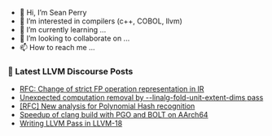 - 👋 Hi, I’m Sean Perry
- 👀 I’m interested in compilers (c++, COBOL, llvm)
- 🌱 I’m currently learning ...
- 💞️ I’m looking to collaborate on ...
- 📫 How to reach me ...

<!---
s66perry/s66perry is a ✨ special ✨ repository because its `README.md` (this file) appears on your GitHub profile.
You can click the Preview link to take a look at your changes.
--->
### 📕 Latest LLVM Discourse Posts

<!-- DISCOURSE-LLVM:START -->
- [RFC: Change of strict FP operation representation in IR](https://discourse.llvm.org/t/rfc-change-of-strict-fp-operation-representation-in-ir/85021#post_10)
- [Unexpected computation removal by --linalg-fold-unit-extent-dims pass](https://discourse.llvm.org/t/unexpected-computation-removal-by-linalg-fold-unit-extent-dims-pass/86136#post_9)
- [[RFC] New analysis for Polynomial Hash recognition](https://discourse.llvm.org/t/rfc-new-analysis-for-polynomial-hash-recognition/86268#post_3)
- [Speedup of clang build with PGO and BOLT on AArch64](https://discourse.llvm.org/t/speedup-of-clang-build-with-pgo-and-bolt-on-aarch64/85118#post_4)
- [Writing LLVM Pass in LLVM-18](https://discourse.llvm.org/t/writing-llvm-pass-in-llvm-18/86273#post_1)
<!-- DISCOURSE-LLVM:END -->
